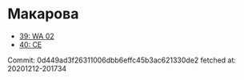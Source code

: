 # Макарова
- [39: WA 02](39.md)
- [40: CE](40.md)

Commit: 0d449ad3f26311006dbb6effc45b3ac621330de2
 fetched at: 20201212-201734
